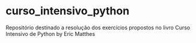 # curso_intensivo_python
Repositório destinado a resolução dos exercícios propostos no livro Curso Intensivo de Python by Eric Matthes
